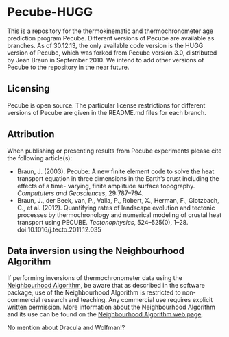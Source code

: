 Pecube-HUGG
===========

This is a repository for the thermokinematic and thermochronometer age prediction program Pecube. Different versions of Pecube are available as branches. As of 30.12.13, the only available code version is the HUGG version of Pecube, which was forked from Pecube version 3.0, distributed by Jean Braun in September 2010. We intend to add other versions of Pecube to the repository in the near future.

Licensing
---------

Pecube is open source. The particular license restrictions for different versions of Pecube are given in the README.md files for each branch.

Attribution
-----------

When publishing or presenting results from Pecube experiments please cite the following article(s):

* Braun, J. (2003). Pecube: A new finite element code to solve the heat transport equation in three dimensions in the Earth’s crust including the effects of a time- varying, finite amplitude surface topography. _Compututers and Geosciences_, 29:787–794.
* Braun, J., der Beek, van, P., Valla, P., Robert, X., Herman, F., Glotzbach, C., et al. (2012). Quantifying rates of landscape evolution and tectonic processes by thermochronology and numerical modeling of crustal heat transport using PECUBE. _Tectonophysics_, 524–525(0), 1–28. doi:10.1016/j.tecto.2011.12.035

Data inversion using the Neighbourhood Algorithm
------------------------------------------------

If performing inversions of thermochronometer data using the [Neighbourhood Algorithm](http://rses.anu.edu.au/~malcolm/na/), be aware that as described in the software package, use of the Neighbourhood Algorithm is restricted to non-commercial research and teaching. Any commercial use requires explicit written permission. More information about the Neighbourhood Algorithm and its use can be found on the [Neighbourhood Algorithm web page](http://rses.anu.edu.au/~malcolm/na/).

No mention about Dracula and Wolfman!?
